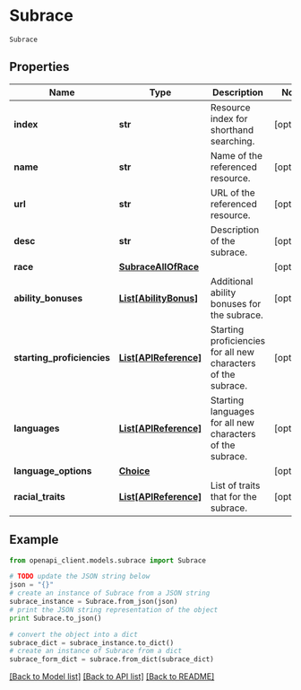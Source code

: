 # Subrace

`Subrace` 

## Properties
Name | Type | Description | Notes
------------ | ------------- | ------------- | -------------
**index** | **str** | Resource index for shorthand searching. | [optional] 
**name** | **str** | Name of the referenced resource. | [optional] 
**url** | **str** | URL of the referenced resource. | [optional] 
**desc** | **str** | Description of the subrace. | [optional] 
**race** | [**SubraceAllOfRace**](SubraceAllOfRace.md) |  | [optional] 
**ability_bonuses** | [**List[AbilityBonus]**](AbilityBonus.md) | Additional ability bonuses for the subrace. | [optional] 
**starting_proficiencies** | [**List[APIReference]**](APIReference.md) | Starting proficiencies for all new characters of the subrace. | [optional] 
**languages** | [**List[APIReference]**](APIReference.md) | Starting languages for all new characters of the subrace. | [optional] 
**language_options** | [**Choice**](Choice.md) |  | [optional] 
**racial_traits** | [**List[APIReference]**](APIReference.md) | List of traits that for the subrace. | [optional] 

## Example

```python
from openapi_client.models.subrace import Subrace

# TODO update the JSON string below
json = "{}"
# create an instance of Subrace from a JSON string
subrace_instance = Subrace.from_json(json)
# print the JSON string representation of the object
print Subrace.to_json()

# convert the object into a dict
subrace_dict = subrace_instance.to_dict()
# create an instance of Subrace from a dict
subrace_form_dict = subrace.from_dict(subrace_dict)
```
[[Back to Model list]](../README.md#documentation-for-models) [[Back to API list]](../README.md#documentation-for-api-endpoints) [[Back to README]](../README.md)


